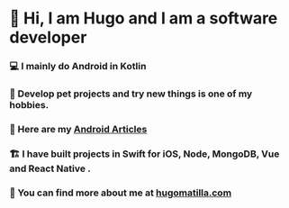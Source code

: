 # 👋 Hi, I am Hugo and I am a software developer

### 💻 I mainly do Android in Kotlin

### 🧪 Develop pet projects and try new things is one of my hobbies.

### 📝 Here are my  [Android Articles](https://hugomatilla.com/blog)

### 🏗 I have built projects in Swift for iOS, Node, MongoDB, Vue and React Native .

### 👀 You can find more about me at [hugomatilla.com](https://hugomatilla.com)


<!--
**HugoMatilla/HugoMatilla** is a ✨ _special_ ✨ repository because its `README.md` (this file) appears on your GitHub profile.

Here are some ideas to get you started:

- 🔭 I’m currently working on ...
- 🌱 I’m currently learning ...
- 👯 I’m looking to collaborate on ...
- 🤔 I’m looking for help with ...
- 💬 Ask me about ...
- 📫 How to reach me: ...
- 😄 Pronouns: ...
- ⚡ Fun fact: ...
-->

